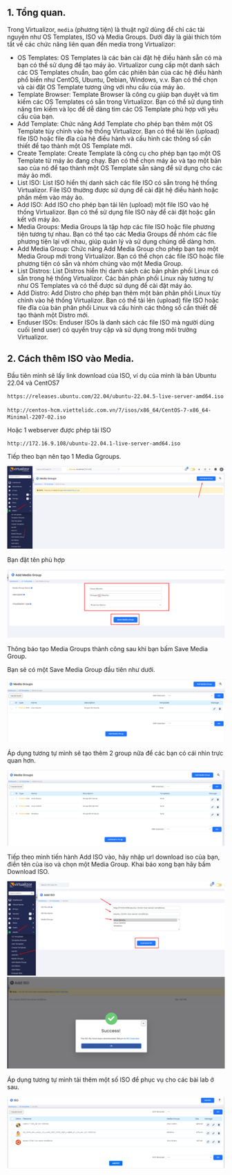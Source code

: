 ## 1. Tổng quan.

Trong Virtualizor, ``media`` (phương tiện) là thuật ngữ dùng để chỉ các tài nguyên như OS Templates, ISO và Media Groups. Dưới đây là giải thích tóm tắt về các chức năng liên quan đến media trong Virtualizor:

  + OS Templates: OS Templates là các bản cài đặt hệ điều hành sẵn có mà bạn có thể sử dụng để tạo máy ảo. Virtualizor cung cấp một danh sách các OS Templates chuẩn, bao gồm các phiên bản của các hệ điều hành phổ biến như CentOS, Ubuntu, Debian, Windows, v.v. Bạn có thể chọn và cài đặt OS Template tương ứng với nhu cầu của máy ảo.
  + Template Browser: Template Browser là công cụ giúp bạn duyệt và tìm kiếm các OS Templates có sẵn trong Virtualizor. Bạn có thể sử dụng tính năng tìm kiếm và lọc để dễ dàng tìm các OS Template phù hợp với yêu cầu của bạn.
  + Add Template: Chức năng Add Template cho phép bạn thêm một OS Template tùy chỉnh vào hệ thống Virtualizor. Bạn có thể tải lên (upload) file ISO hoặc file đĩa của hệ điều hành và cấu hình các thông số cần thiết để tạo thành một OS Template mới.
  + Create Template: Create Template là công cụ cho phép bạn tạo một OS Template từ máy ảo đang chạy. Bạn có thể chọn máy ảo và tạo một bản sao của nó để tạo thành một OS Template sẵn sàng để sử dụng cho các máy ảo mới.
  + List ISO: List ISO hiển thị danh sách các file ISO có sẵn trong hệ thống Virtualizor. File ISO thường được sử dụng để cài đặt hệ điều hành hoặc phần mềm vào máy ảo.
  + Add ISO: Add ISO cho phép bạn tải lên (upload) một file ISO vào hệ thống Virtualizor. Bạn có thể sử dụng file ISO này để cài đặt hoặc gắn kết với máy ảo.
  + Media Groups: Media Groups là tập hợp các file ISO hoặc file phương tiện tương tự nhau. Bạn có thể tạo các Media Groups để nhóm các file phương tiện lại với nhau, giúp quản lý và sử dụng chúng dễ dàng hơn.
  + Add Media Group: Chức năng Add Media Group cho phép bạn tạo một Media Group mới trong Virtualizor. Bạn có thể chọn các file ISO hoặc file phương tiện có sẵn và nhóm chúng vào một Media Group.
  + List Distros: List Distros hiển thị danh sách các bản phân phối Linux có sẵn trong hệ thống Virtualizor. Các bản phân phối Linux này tương tự như OS Templates và có thể được sử dụng để cài đặt máy ảo.
  + Add Distro: Add Distro cho phép bạn thêm một bản phân phối Linux tùy chỉnh vào hệ thống Virtualizor. Bạn có thể tải lên (upload) file ISO hoặc file đĩa của bản phân phối Linux và cấu hình các thông số cần thiết để tạo thành một Distro mới.
  + Enduser ISOs: Enduser ISOs là danh sách các file ISO mà người dùng cuối (end user) có quyền truy cập và sử dụng trong môi trường Virtualizor.

## 2. Cách thêm ISO vào Media.

Đầu tiên mình sẽ lấy link download của ISO, ví dụ của mình là bản Ubuntu 22.04 và CentOS7

    https://releases.ubuntu.com/22.04/ubuntu-22.04.5-live-server-amd64.iso

    http://centos-hcm.viettelidc.com.vn/7/isos/x86_64/CentOS-7-x86_64-Minimal-2207-02.iso

Hoặc 1 webserver được phép tải ISO

    http://172.16.9.108/ubuntu-22.04.1-live-server-amd64.iso

Tiếp theo bạn nên tạo 1 Media Ggroups.

  <img src="Virtualizorimages/Screenshot_16.png">

Bạn đặt tên phù hợp

  <img src="Virtualizorimages/Screenshot_17.png">

Thông báo tạo Media Groups thành công sau khi bạn bấm Save Media Group.

Bạn sẽ có một Save Media Group đầu tiên như dưới.

  <img src="Virtualizorimages/Screenshot_18.png">

Áp dụng tương tự mình sẽ tạo thêm 2 group nữa để các bạn có cái nhìn trực quan hơn.

  <img src="Virtualizorimages/Screenshot_19.png">

Tiếp theo mình tiến hành Add ISO vào, hãy nhập url download iso của bạn, điền tên của iso và chọn một Media Group. Khai báo xong bạn hãy bấm Download ISO.

  <img src="Virtualizorimages/Screenshot_20.png">

  <img src="Virtualizorimages/Screenshot_21.png">

Áp dụng tương tự mình tải thêm một số ISO để phục vụ cho các bài lab ở sau.

  <img src="Virtualizorimages/Screenshot_22.png">


